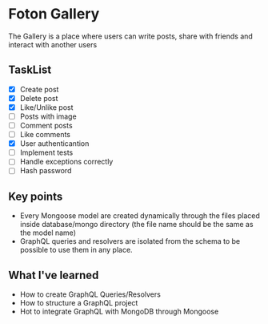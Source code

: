 # Foton Gallery

The Gallery is a place where users can write posts, share with friends and interact with another users

## TaskList
- [x] Create post
- [x] Delete post
- [x] Like/Unlike post
- [ ] Posts with image
- [ ] Comment posts
- [ ] Like comments
- [x] User authenticantion
- [ ] Implement tests
- [ ] Handle exceptions correctly
- [ ] Hash password

## Key points
- Every Mongoose model are created dynamically through the files placed inside database/mongo directory (the file name should be the same as the model name)
- GraphQL queries and resolvers are isolated from the schema to be possible to use them in any place.

## What I've learned
- How to create GraphQL Queries/Resolvers
- How to structure a GraphQL project
- Hot to integrate GraphQL with MongoDB through Mongoose

